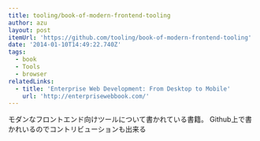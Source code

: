 ```yaml
---
title: tooling/book-of-modern-frontend-tooling
author: azu
layout: post
itemUrl: 'https://github.com/tooling/book-of-modern-frontend-tooling'
date: '2014-01-10T14:49:22.740Z'
tags:
  - book
  - Tools
  - browser
relatedLinks:
  - title: 'Enterprise Web Development: From Desktop to Mobile'
    url: 'http://enterprisewebbook.com/'
---
```

モダンなフロントエンド向けツールについて書かれている書籍。
Github上で書かれいるのでコントリビューションも出来る
